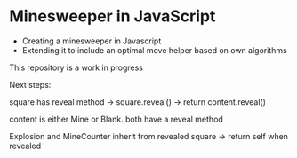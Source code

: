 Minesweeper in JavaScript
=========================
- Creating a minesweeper in Javascript
- Extending it to include an optimal move helper based on own algorithms

This repository is a work in progress

Next steps:

square has reveal method
-> square.reveal()
    -> return content.reveal()

content is either Mine or Blank. both have a reveal method

Explosion and MineCounter inherit from revealed square
 -> return self when revealed


